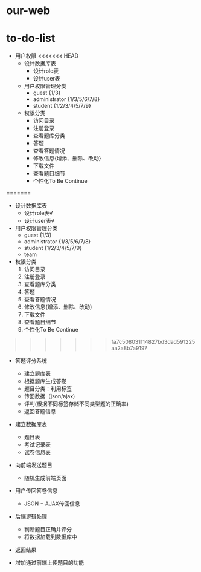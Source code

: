 # our-web

# to-do-list

- 用户权限
  <<<<<<< HEAD
  - 设计数据库表
    - 设计role表
    - 设计user表
  - 用户权限管理分类
    - guest {1/3}
    - administrator {1/3/5/6/7/8}
    - student {1/2/3/4/5/7/9}
  - 权限分类
    - 访问目录
    - 注册登录
    - 查看题库分类
    - 答题
    - 查看答题情况
    - 修改信息{增添、删除、改动}
    - 下载文件
    - 查看题目细节
    - 个性化To Be Continue

=======

- 设计数据库表
  - 设计role表√
  - 设计user表√
- 用户权限管理分类
  - guest  {1/3}
  - administrator  {1/3/5/6/7/8}
  - student {1/2/3/4/5/7/9}
  - team
- 权限分类
  1. 访问目录
  2. 注册登录
  3. 查看题库分类
  4. 答题
  5. 查看答题情况
  6. 修改信息{增添、删除、改动}
  7. 下载文件
  8. 查看题目细节
  9. 个性化To Be Continue

> > > > > > > fa7c508031114827bd3dad591225aa2a8b7a9197

- 答题评分系统
  
  - 建立题库表
  - 根据题库生成答卷
  - 题目分类：利用标签
  - 传回数据（json/ajax)
  - 评判(根据不同标签存储不同类型题的正确率)
  - 返回答题信息
- 建立数据库表
  
  - 题目表
  - 考试记录表
  - 试卷信息表
- 向前端发送题目
  
  - 随机生成前端页面
- 用户传回答卷信息
  
  - JSON + AJAX传回信息
- 后端逻辑处理
  
  - 判断题目正确并评分
  - 将数据加载到数据库中
- 返回结果
- 增加通过前端上传题目的功能

